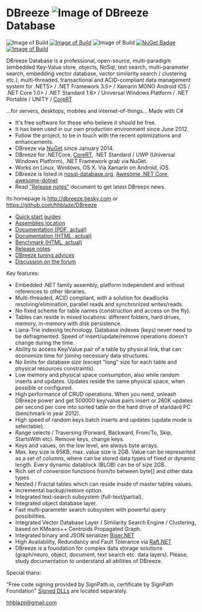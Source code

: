 DBreeze ![Image of DBreeze](https://raw.githubusercontent.com/hhblaze/DBreeze/master/Documentation/Dbreeze.Logo.png) Database
=====================
![Image of Build](https://img.shields.io/badge/DBreeze%20build-1.117%20production-9933FF.svg) 
[![Image of Build](https://img.shields.io/badge/License-BSD%203,%20FOSS-FC0574.svg)](https://github.com/hhblaze/DBreeze/blob/master/LICENSE)
![Image of Build](https://img.shields.io/badge/Roadmap-completed-33CC33.svg)
[![NuGet Badge](https://img.shields.io/nuget/dt/DBreeze?color=blue&label=Nuget%20downloads)](https://www.nuget.org/packages/DBreeze/)
[![Image of Build](https://img.shields.io/badge/Powered%20by-tiesky.com-1883F5.svg)](https://tiesky.com)

DBreeze Database is a professional, open-source, multi-paradigm (embedded Key-Value store, objects, NoSql, text search, multi-parameter search, embedding vector database, vector similarity search / clustering etc.), 
multi-threaded, transactional and ACID-compliant data management system for
.NET5> / .NET Framework 3.5> / Xamarin MONO Android iOS / .NET Core 1.0> / .NET Standard 1.6>  / Universal Windows Platform / .NET Portable / UNITY 
/ [CoreRT](https://github.com/dotnet/corert) 

...for servers, desktops, mobiles and internet-of-things... Made with C# 

- It's free software for those who believe it should be free.
- It has been used in our own production environment since June 2012.
- Follow the project, to be in touch with the recent optimizations and enhancements.
- DBreeze via <a href = 'https://www.nuget.org/packages/DBreeze/'  target='_blank'>NuGet</a> since January 2014. 
- DBreeze for .NETCore, [CoreRT](https://github.com/dotnet/corert), .NET Standard / UWP (Universal Windows Platform), .NET Framework grab via NuGet.
- Works on Linux, Windows, OS X. Via Xamarin on Android, iOS.
- DBreeze is listed in <a href = 'http://nosql-database.org'  target='_blank'>nosql-database.org</a>, <a href = 'https://github.com/thangchung/awesome-dotnet-core'  target='_blank'>Awesome .NET Core</a>, <a href = 'https://github.com/quozd/awesome-dotnet'  target='_blank'>awesome-dotnet</a>
- Read <a href = 'https://docs.google.com/document/pub?id=1r1l940w4Z5p_6ntEkMTkjCWwbOQtJNr40Pq8wqI6g4o'  target='_blank'>"Release notes"</a> document to get latest DBreeze news.


Its homepage is http://dbreeze.tiesky.com or https://github.com/hhblaze/DBreeze

- <a href = 'https://github.com/hhblaze/DBreeze/wiki/Quick-start-guides'  target='_blank'>Quick start guides</a> 
- <a href = 'https://github.com/hhblaze/DBreeze/releases'  target='_blank'>Assemblies location</a> 
- <a href='https://github.com/hhblaze/DBreeze/raw/master/Documentation/_DBreeze.Documentation.actual.pdf' target="_blank">Documentation (PDF, actual)</a>
- <a href='https://docs.google.com/document/pub?id=1IFkXoX3Tc2zHNAQN9EmGSXZGbQabMrWmpmVxFsLxLsw' target="_blank">Documentation (HTML, actual)</a>
- <a href='https://docs.google.com/document/pub?id=1VoBpzOENb24vF3ZQ10sxa0j-PAprKBGJ6uiGpEisxdM' target="_blank">Benchmark (HTML, actual)</a>
- <a href='https://docs.google.com/document/pub?id=1r1l940w4Z5p_6ntEkMTkjCWwbOQtJNr40Pq8wqI6g4o' target="_blank">Release notes</a>
- <a href='https://docs.google.com/document/pub?id=188hY76go8bB2tSyQYoN0NMIJbMEuCOxYXNKZs_sEcpo' target="_blank">DBreeze tuning advices</a>
- <a href='https://github.com/hhblaze/DBreeze/issues?utf8=%E2%9C%93&q=label%3Aquestion%20' target="_blank">Discussion on the forum </a>

Key features:

- Embedded .NET family assembly, platform independent and without references to other libraries. 
- Multi-threaded, ACID compliant, with a solution for deadlocks resolving/elimination, parallel reads and synchronized writes/reads. 
- No fixed scheme for table names (construction and access on the fly).
- Tables can reside in mixed locations: different folders, hard drives, memory, in-memory with disk persistence.
- Liana-Trie indexing technology. Database indexes (keys) never need to be defragmented. Speed of insert/update/remove operations doesn't change during the time.
- Ability to access Key/Value pair of a table by physical link, that can economize time for joining necessary data structures.
- No limits for database size (except "long" size for each table and physical resources constraints).
- Low memory and physical space consumption, also while random inserts and updates. Updates reside the same physical space, when possible or configured.
- High performance of CRUD operations. When you need, unleash DBreeze power and get 500000 key/value pairs insert or 260K updates per second per core into sorted table on the hard drive of standard PC (benchmark in year 2012).
- High speed of random keys batch inserts and updates (update mode is selectable).
- Range selects / Traversing (Forward, Backward, From/To, Skip, StartsWith etc). Remove keys, change keys.
- Keys and values, on the low level, are always byte arrays. 
- Max. key size is 65KB, max. value size is 2GB. Value can be represented as a set of columns, where can be stored data types of fixed or dynamic length. Every dynamic datablock (BLOB) can be of size 2GB. 
- Rich set of conversion functions from/to between byte[] and other data types.
- Nested / Fractal tables which can reside inside of master tables values.
- Incremental backup/restore option.
- Integrated text-search subsystem (full-text/partial).
- Integrated object database layer.
- Fast multi-parameter search subsystem with powerful query possibilities.
- Integrated Vector Database Layer / Similarity Search Engine / Clustering, based on KMeans++ Centroids Propagated Graph.
- Integrated binary and JSON serializer [Biser.NET](https://github.com/hhblaze/Biser)
- High Availability, Redundancy and Fault Tolerance via [Raft.NET](https://github.com/hhblaze/Raft.Net)
- DBreeze is a foundation for complex data storage solutions (graph/neuro, object, document, text search etc. data layers). Please, study documentation to understand all abilities of DBreeze.

Special thanx:

"Free code signing provided by SignPath.io, certificate by SignPath Foundation"
[Signed DLLs](https://github.com/hhblaze/DBreeze/tree/master/Deployment/bin/SignedDLL) are located separately. 

hhblaze@gmail.com

